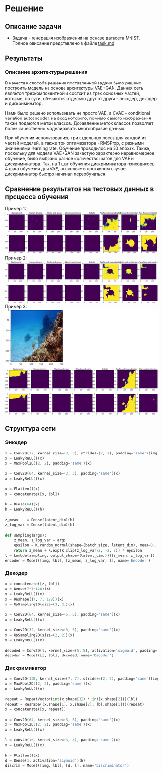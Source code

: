 # Решение
## Описание задачи
* Задача - генерация изображений на основе датасета MNIST. <br/>
Полное описание представлено в файле [task.md](task.md)


## Результаты
### Описание архитектуры решения
В качестве способа решения поставленной задачи было решено построить модель на основе архитектуры VAE+GAN. Данная сеть является трехкомпонентной и состоит из трех основных частей, которые, по сути, обучаются отдельно друг от друга - энкодер, декодер и дискриминатор.

Нами было решено использовать не просто VAE, а CVAE - conditional variation autoencoder, на вход которого, помимо самого изображения также подаются метки классов. Добавление меток классов позволяет более качественно моделировать многообразие данных.

При обучении использовались три отдельных лосса для каждой из частей моделей, а также три оптимизатора - RMSProp, с разными значениями learning rate.
Обучение проводилос на 50 эпохах.
Также, поскольку для модели VAE+GAN зачастую характерно неравномерное обучение, было выбрано разное количество шагов для VAE и дискриминатора. Так, на 1 шаг обучения дискриминатора приходилось 4 шага обучения для VAE, поскольку в противном случае дискриминатор быстро начинал переобучаться.


## Сравнение результатов на тестовых данных в процессе обучения
Пример 1:
![img.png](assets/img.png)
Пример 2:
![img_1.png](assets/img_1.png)
Пример 3:
![img.png](assets/img_2.png)


## Структура сети
### Энкодер
```python
x = Conv2D(32, kernel_size=(3, 3), strides=(2, 2), padding='same')(img)
x = LeakyReLU()(x)
x = MaxPool2D((2, 2), padding='same')(x)

x = Conv2D(64, kernel_size=(3, 3), padding='same')(x)
x = LeakyReLU()(x)

x = Flatten()(x)
x = concatenate([x, lbl])

h = Dense(64)(x)
h = LeakyReLU()(h)

z_mean    = Dense(latent_dim)(h)
z_log_var = Dense(latent_dim)(h)

def sampling(args):
    z_mean, z_log_var = args
    epsilon = K.random_normal(shape=(batch_size, latent_dim), mean=0., stddev=1.0)
    return z_mean + K.exp(K.clip(z_log_var/2, -2, 2)) * epsilon
l = Lambda(sampling, output_shape=(latent_dim,))([z_mean, z_log_var])
encoder = Model([img, lbl], [z_mean, z_log_var, l], name='Encoder')
```

### Декодер
```python
x = concatenate([z, lbl])
x = Dense(7*7*128)(x)
x = LeakyReLU()(x)
x = Reshape((7, 7, 128))(x)
x = UpSampling2D(size=(2, 2))(x)

x = Conv2D(64, kernel_size=(5, 5), padding='same')(x)
x = LeakyReLU()(x)

x = Conv2D(32, kernel_size=(3, 3), padding='same')(x)
x = UpSampling2D(size=(2, 2))(x)
x = LeakyReLU()(x)

decoded = Conv2D(1, kernel_size=(5, 5), activation='sigmoid', padding='same')(x)
decoder = Model([z, lbl], decoded, name='Decoder')
```

### Дискриминатор
```python
x = Conv2D(128, kernel_size=(7, 7), strides=(2, 2), padding='same')(img)
x = MaxPool2D((2, 2), padding='same')(x)
x = LeakyReLU()(x)

repeat = RepeatVector(int(x.shape[1]) * int(x.shape[2]))(lbl)
repeat = Reshape((x.shape[1], x.shape[2], lbl.shape[1]))(repeat)
x = concatenate([x, repeat])

x = Conv2D(64, kernel_size=(3, 3), padding='same')(x)
x = MaxPool2D((2, 2), padding='same')(x)
x = LeakyReLU()(x)

l = Conv2D(16, kernel_size=(3, 3), padding='same')(x)
x = LeakyReLU()(x)

h = Flatten()(x)
d = Dense(1, activation='sigmoid')(h)
discrim = Model([img, lbl], [d, l], name='Discriminator')
```
